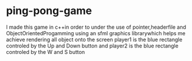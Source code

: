 # ping-pong-game
I made this game in c++in order to under the use of pointer,headerfile and ObjectOrientedProgamming using an sfml graphics librarywhich helps me achieve rendering all object onto the screen 
player1 is the blue rectangle controled by the Up and Down button and player2 is the blue rectangle controled by the W and S button
